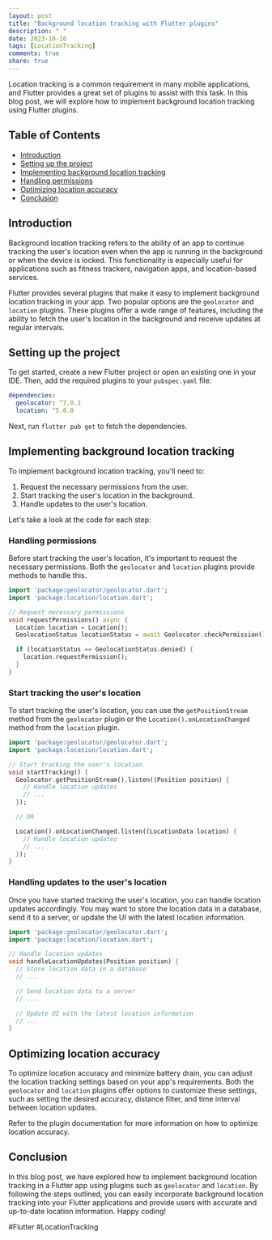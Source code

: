 ```yaml
---
layout: post
title: "Background location tracking with Flutter plugins"
description: " "
date: 2023-10-16
tags: [LocationTracking]
comments: true
share: true
---
```


Location tracking is a common requirement in many mobile applications, and Flutter provides a great set of plugins to assist with this task. In this blog post, we will explore how to implement background location tracking using Flutter plugins.

## Table of Contents
- [Introduction](#introduction)
- [Setting up the project](#setting-up-the-project)
- [Implementing background location tracking](#implementing-background-location-tracking)
- [Handling permissions](#handling-permissions)
- [Optimizing location accuracy](#optimizing-location-accuracy)
- [Conclusion](#conclusion)

## Introduction

Background location tracking refers to the ability of an app to continue tracking the user's location even when the app is running in the background or when the device is locked. This functionality is especially useful for applications such as fitness trackers, navigation apps, and location-based services.

Flutter provides several plugins that make it easy to implement background location tracking in your app. Two popular options are the `geolocator` and `location` plugins. These plugins offer a wide range of features, including the ability to fetch the user's location in the background and receive updates at regular intervals.

## Setting up the project

To get started, create a new Flutter project or open an existing one in your IDE. Then, add the required plugins to your `pubspec.yaml` file:

```yaml
dependencies:
  geolocator: ^7.0.1
  location: ^5.0.0
```
Next, run `flutter pub get` to fetch the dependencies.

## Implementing background location tracking

To implement background location tracking, you'll need to:

1. Request the necessary permissions from the user.
2. Start tracking the user's location in the background.
3. Handle updates to the user's location.

Let's take a look at the code for each step:

### Handling permissions

Before start tracking the user's location, it's important to request the necessary permissions. Both the `geolocator` and `location` plugins provide methods to handle this.

```dart
import 'package:geolocator/geolocator.dart';
import 'package:location/location.dart';

// Request necessary permissions
void requestPermissions() async {
  Location location = Location();
  GeolocationStatus locationStatus = await Geolocator.checkPermission();

  if (locationStatus == GeolocationStatus.denied) {
    location.requestPermission();
  }
}
```

### Start tracking the user's location

To start tracking the user's location, you can use the `getPositionStream` method from the `geolocator` plugin or the `Location().onLocationChanged` method from the `location` plugin. 

```dart
import 'package:geolocator/geolocator.dart';
import 'package:location/location.dart';

// Start tracking the user's location
void startTracking() {
  Geolocator.getPositionStream().listen((Position position) {
    // Handle location updates
    // ...
  });

  // OR

  Location().onLocationChanged.listen((LocationData location) {
    // Handle location updates
    // ...
  });
}
```

### Handling updates to the user's location

Once you have started tracking the user's location, you can handle location updates accordingly. You may want to store the location data in a database, send it to a server, or update the UI with the latest location information.

```dart
import 'package:geolocator/geolocator.dart';
import 'package:location/location.dart';

// Handle location updates
void handleLocationUpdates(Position position) {
  // Store location data in a database
  // ...

  // Send location data to a server
  // ...

  // Update UI with the latest location information
  // ...
}
```

## Optimizing location accuracy

To optimize location accuracy and minimize battery drain, you can adjust the location tracking settings based on your app's requirements. Both the `geolocator` and `location` plugins offer options to customize these settings, such as setting the desired accuracy, distance filter, and time interval between location updates.

Refer to the plugin documentation for more information on how to optimize location accuracy.

## Conclusion

In this blog post, we have explored how to implement background location tracking in a Flutter app using plugins such as `geolocator` and `location`. By following the steps outlined, you can easily incorporate background location tracking into your Flutter applications and provide users with accurate and up-to-date location information. Happy coding!

\#Flutter #LocationTracking